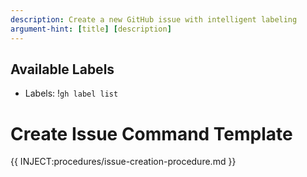 ```yaml
---
description: Create a new GitHub issue with intelligent labeling
argument-hint: [title] [description]
---
```


## Available Labels

- Labels: !`gh label list`

# Create Issue Command Template

{{ INJECT:procedures/issue-creation-procedure.md }}